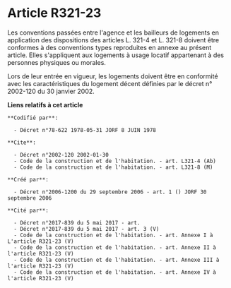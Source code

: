 # Article R321-23

Les conventions passées entre l'agence et les bailleurs de logements en application des dispositions des articles L. 321-4 et
L. 321-8 doivent être conformes à des conventions types reproduites en annexe au présent article. Elles s'appliquent aux
logements à usage locatif appartenant à des personnes physiques ou morales.

Lors de leur entrée en vigueur, les logements doivent être en conformité avec les caractéristiques du logement décent
définies par le décret n° 2002-120 du 30 janvier 2002.

**Liens relatifs à cet article**

	**Codifié par**:

	  - Décret n°78-622 1978-05-31 JORF 8 JUIN 1978

	**Cite**:

	  - Décret n°2002-120 2002-01-30
	  - Code de la construction et de l'habitation. - art. L321-4 (Ab)
	  - Code de la construction et de l'habitation. - art. L321-8 (M)

	**Créé par**:

	  - Décret n°2006-1200 du 29 septembre 2006 - art. 1 () JORF 30 septembre 2006

	**Cité par**:

	  - Décret n°2017-839 du 5 mai 2017 - art.
	  - Décret n°2017-839 du 5 mai 2017 - art. 3 (V)
	  - Code de la construction et de l'habitation. - art. Annexe I à L'article R321-23 (V)
	  - Code de la construction et de l'habitation. - art. Annexe II à l'article R321-23 (V)
	  - Code de la construction et de l'habitation. - art. Annexe III à l'article R321-23 (V)
	  - Code de la construction et de l'habitation. - art. Annexe IV à l'article R321-23 (V)
